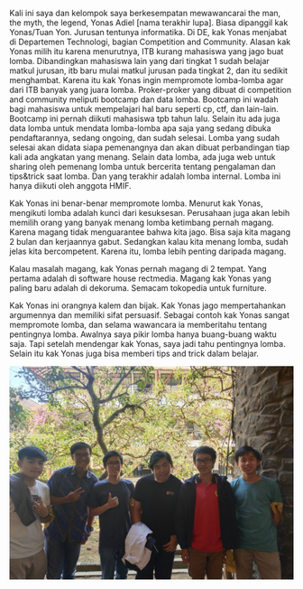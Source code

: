 Kali ini saya dan kelompok saya berkesempatan mewawancarai the man, the myth, the legend, Yonas Adiel [nama terakhir lupa]. Biasa dipanggil kak Yonas/Tuan Yon.
Jurusan tentunya informatika. Di DE, kak Yonas menjabat di Departemen Technologi, bagian Competition and Community. Alasan kak Yonas milih itu karena menurutnya,
ITB kurang mahasiswa yang jago buat lomba. Dibandingkan mahasiswa lain yang dari tingkat 1 sudah belajar matkul jurusan, itb baru mulai matkul jurusan pada
tingkat 2, dan itu sedikit menghambat. Karena itu kak Yonas ingin mempromote lomba-lomba agar dari ITB banyak yang juara lomba.
Proker-proker yang dibuat di competition and community meliputi bootcamp dan data lomba. Bootcamp ini wadah bagi mahasiswa untuk mempelajari hal baru
seperti cp, ctf, dan lain-lain. Bootcamp ini pernah diikuti mahasiswa tpb tahun lalu. Selain itu ada juga data lomba untuk mendata lomba-lomba apa saja
yang sedang dibuka pendaftarannya, sedang ongoing, dan sudah selesai. Lomba yang sudah selesai akan didata siapa pemenangnya dan akan dibuat perbandingan
tiap kali ada angkatan yang menang. Selain data lomba, ada juga web untuk sharing oleh pemenang lomba untuk bercerita tentang pengalaman dan tips&trick
saat lomba. Dan yang terakhir adalah lomba internal. Lomba ini hanya diikuti oleh anggota HMIF.

Kak Yonas ini benar-benar mempromote lomba. Menurut kak Yonas, mengikuti lomba adalah kunci dari kesuksesan. Perusahaan juga akan lebih memilih orang yang
banyak menang lomba ketimbang pernah magang. Karena magang tidak menguarantee bahwa kita jago. Bisa saja kita magang 2 bulan dan kerjaannya gabut. Sedangkan
kalau kita menang lomba, sudah jelas kita bercompetent. Karena itu, lomba lebih penting daripada magang.

Kalau masalah magang, kak Yonas pernah magang di 2 tempat. Yang pertama adalah di software house rectmedia. Magang kak Yonas yang paling baru adalah di dekoruma.
Semacam tokopedia untuk furniture.

Kak Yonas ini orangnya kalem dan bijak. Kak Yonas jago mempertahankan argumennya dan memiliki sifat persuasif. Sebagai contoh kak Yonas sangat mempromote lomba,
dan selama wawancara ia memberitahu tentang pentingnya lomba. Awalnya saya pikir lomba hanya buang-buang waktu saja. Tapi setelah mendengar kak Yonas, saya jadi
tahu pentingnya lomba. Selain itu kak Yonas juga bisa memberi tips and trick dalam belajar.

![13516030](/13516030/13516030.jpg)
